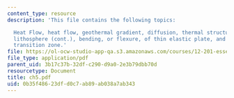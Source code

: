 ```yaml
---
content_type: resource
description: 'This file contains the following topics:

  Heat Flow, heat flow, geothermal gradient, diffusion, thermal structure of the oceanic
  lithosphere (cont.), bending, or flexure, of thin elastic plate, and the upper mantle
  transition zone.'
file: https://ol-ocw-studio-app-qa.s3.amazonaws.com/courses/12-201-essentials-of-geophysics-fall-2004/0b35f48623dfd0c7ab89ab038a7ab343_ch5.pdf
file_type: application/pdf
parent_uid: 3b17c37b-32df-c290-d9a0-2e3b79dbb70d
resourcetype: Document
title: ch5.pdf
uid: 0b35f486-23df-d0c7-ab89-ab038a7ab343
---
```

